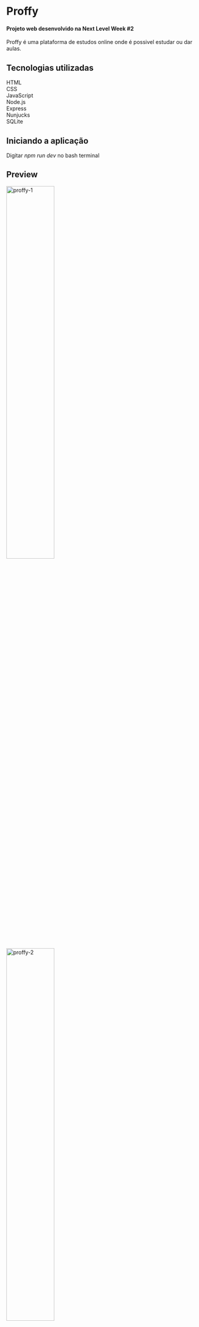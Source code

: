 # Proffy 

#### Projeto web desenvolvido na Next Level Week #2
<p>Proffy é uma plataforma de estudos online onde é possivel estudar ou dar aulas.</p>

## Tecnologias utilizadas
HTML <br>
CSS  <br>
JavaScript <br>
Node.js <br>
Express <br>
Nunjucks <br>
SQLite

## Iniciando a aplicação
 Digitar *npm run dev* no bash terminal

## Preview
<p align="left" >
  <img src="https://i.ibb.co/KrjbDmy/proffy-1.png" alt="proffy-1" border="0" width="50%"> 
</p><br>

<p align="left">
  <img src="https://i.ibb.co/FbTB5fY/proffy-2.png" alt="proffy-2" border="0" width="50%">
</p><br>

<p align="left">
<img src="https://i.ibb.co/zVwzzYm/proffy-3.png" alt="proffy-3" border="0" width="50%">

</p><br>

<p align="left">
  <img src="https://i.ibb.co/DgQMWMJ/proffy-4.png" alt="proffy-4" border="0" width="30%" height="40%">
</p>

